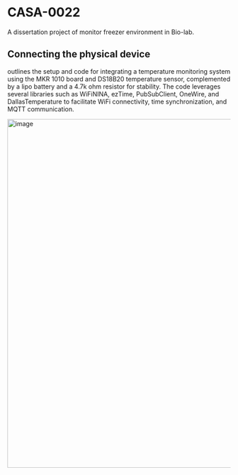 # CASA-0022

A dissertation project of monitor freezer environment in Bio-lab.

## Connecting the physical device

outlines the setup and code for integrating a temperature monitoring system using the MKR 1010 board and DS18B20 temperature sensor, complemented by a lipo battery and a 4.7k ohm resistor for stability. The code leverages several libraries such as WiFiNINA, ezTime, PubSubClient, OneWire, and DallasTemperature to facilitate WiFi connectivity, time synchronization, and MQTT communication.



<img width="787" alt="image" src="https://github.com/xxu121/CASA-0022/assets/146341729/2a896eab-2ef1-481f-ad77-ebefad3879ed">
